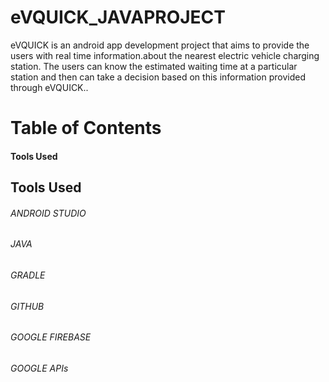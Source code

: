 # eVQUICK_JAVAPROJECT
eVQUICK is an android app development project that aims to provide the users with real time information.about the nearest electric vehicle charging station. The users can know the estimated waiting time at a particular station and then can take a decision based on this information provided through eVQUICK..
# Table of Contents
#### Tools Used
## Tools Used
###### ANDROID STUDIO 
###### JAVA
###### GRADLE
###### GITHUB
###### GOOGLE FIREBASE
###### GOOGLE APIs

